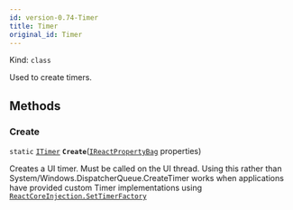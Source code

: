 ```yaml
---
id: version-0.74-Timer
title: Timer
original_id: Timer
---
```


Kind: `class`



Used to create timers.



## Methods
### Create
`static` [`ITimer`](ITimer) **`Create`**([`IReactPropertyBag`](IReactPropertyBag) properties)

Creates a UI timer.  Must be called on the UI thread.  Using this rather than System/Windows.DispatcherQueue.CreateTimer works when applications have provided custom Timer implementations using [`ReactCoreInjection.SetTimerFactory`](ReactCoreInjection#settimerfactory)




